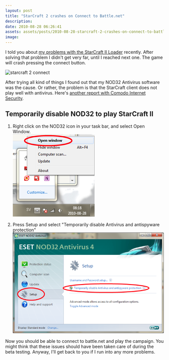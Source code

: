 ```yaml
---
layout: post
title: "StarCraft 2 crashes on Connect to Battle.net"
description:
date: 2010-08-28 06:26:41
assets: assets/posts/2010-08-28-starcraft-2-crashes-on-connect-to-battle-net
image: 
---
```


I told you about [my problems with the StarCraft II Loader](/2010/08/28/starcraft-ii-requires-a-patch-would-you-like-to-download-and-install-the-patch-now.html "StarCraft II requires a patch. Would you like to download and install the patch now?") recently. After solving that problem I didn't get very far, until I reached next one.  The game will crash pressing the connect button.

![starcraft 2 connect](/sc2_connect.jpg)

After trying all kind of things I found out that my NOD32 Antivirus software was the cause. Or rather, the problem is that the StarCraft client does not play well with antivirus. Here's [another report with Comodo Internet Security](http://eu.battle.net/sc2/en/forum/topic/169527550#1).

## Temporarily disable NOD32 to play StarCraft II

1. Right click on the NOD32 icon in your task bar, and select Open Window.  
    ![screenshot of step 1](/assets/posts/2010-08-28-starcraft-2-crashes-on-connect-to-battle-net/s2_step4.png)

2. Press Setup and select "Temporarily disable Antivirus and antispyware protection"  
    ![screenshot of step 2](/assets/posts/2010-08-28-starcraft-2-crashes-on-connect-to-battle-net/s2_step5.png)

Now you should be able to connect to battle.net and play the campaign. You might think that these issues should have been taken care of during the beta testing. Anyway, I'll get back to you if I run into any more problems.

